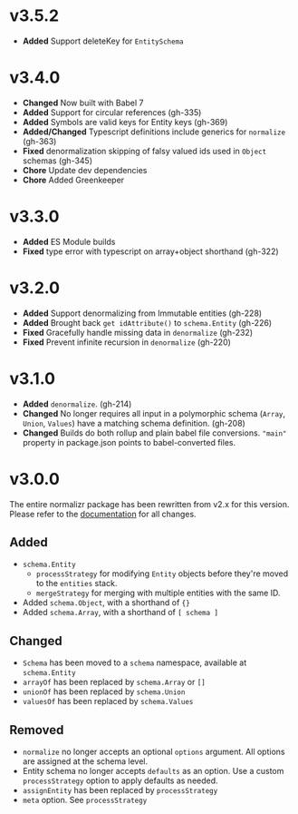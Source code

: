 # v3.5.2

* **Added** Support deleteKey for `EntitySchema`

# v3.4.0

* **Changed** Now built with Babel 7
* **Added** Support for circular references (gh-335)
* **Added** Symbols are valid keys for Entity keys (gh-369)
* **Added/Changed** Typescript definitions include generics for `normalize` (gh-363)
* **Fixed** denormalization skipping of falsy valued ids used in `Object` schemas (gh-345)
* **Chore** Update dev dependencies
* **Chore** Added Greenkeeper

# v3.3.0

* **Added** ES Module builds
* **Fixed** type error with typescript on array+object shorthand (gh-322)

# v3.2.0

* **Added** Support denormalizing from Immutable entities (gh-228)
* **Added** Brought back `get idAttribute()` to `schema.Entity` (gh-226)
* **Fixed** Gracefully handle missing data in `denormalize` (gh-232)
* **Fixed** Prevent infinite recursion in `denormalize` (gh-220)

# v3.1.0

* **Added** `denormalize`. (gh-214)
* **Changed** No longer requires all input in a polymorphic schema (`Array`, `Union`, `Values`) have a matching schema definition. (gh-208)
* **Changed** Builds do both rollup and plain babel file conversions. `"main"` property in package.json points to babel-converted files.

# v3.0.0

The entire normalizr package has been rewritten from v2.x for this version. Please refer to the [documentation](/docs) for all changes.

## Added

* `schema.Entity`
  * `processStrategy` for modifying `Entity` objects before they're moved to the `entities` stack.
  * `mergeStrategy` for merging with multiple entities with the same ID.
* Added `schema.Object`, with a shorthand of `{}`
* Added `schema.Array`, with a shorthand of `[ schema ]`

## Changed

* `Schema` has been moved to a `schema` namespace, available at `schema.Entity`
* `arrayOf` has been replaced by `schema.Array` or `[]`
* `unionOf` has been replaced by `schema.Union`
* `valuesOf` has been replaced by `schema.Values`

## Removed

* `normalize` no longer accepts an optional `options` argument. All options are assigned at the schema level.
* Entity schema no longer accepts `defaults` as an option. Use a custom `processStrategy` option to apply defaults as needed.
* `assignEntity` has been replaced by `processStrategy`
* `meta` option. See `processStrategy`
